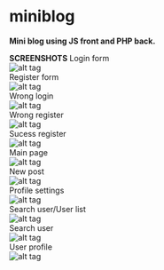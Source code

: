 # miniblog
**Mini blog using JS front and PHP back.**  

**SCREENSHOTS**
Login form  
![alt tag](https://sun7-9.userapi.com/BK5MT_6us5hD0ehPkT5P0-a-DmpIV7-s8JA9lg/LNAJDcefC70.jpg "login form")  
Register form  
![alt tag](https://sun7-8.userapi.com/84I3arjMFQqd6XlomuVlLabbXXxRz7txK4RCkQ/qKMyGSTkwjU.jpg "Register form")  
Wrong login  
![alt tag](https://sun7-8.userapi.com/7DWaF8SrBLDK8Znx0BF1TKBkN9k7GZMI9QI6CQ/rvkrf76OLGY.jpg "Error")  
Wrong register  
![alt tag](https://sun7-9.userapi.com/7-JZVAGToNCi_PoUJPsSa2SnNOOx1Lte2thqoQ/NLjUd_ulGOk.jpg "Wrong register")  
Sucess register  
![alt tag](https://sun7-9.userapi.com/6KjCyWV_n8g3a9fVsBZgGiQJ-gEPMw-IgtQ50g/K9w8cOsh2p8.jpg "sucess register")  
Main page  
![alt tag](https://sun7-9.userapi.com/stvQO048XSFLsYmpYM1S6tjoLf9RsD1ykAEMlg/b9WHgDVzk1w.jpg "index")  
New post  
![alt tag](https://sun7-8.userapi.com/IrK7vBcmQ_XHNvWCfrSJEotPmmPqyROjO4ZAsw/as_UPcR9cew.jpg "New post")  
Profile settings  
![alt tag](https://sun7-9.userapi.com/xNVro0yjtIEP6TBoZZ62Kykimwl-1gjlRM2I6g/d5ract-t2mw.jpg "Profile settings")  
Search user/User list  
![alt tag](https://sun9-43.userapi.com/FS0hXoEJwz1kuznGj08PVtX_OOkV_Zr9SZ5rsw/-rtLkBfsZzY.jpg "search")  
Search user  
![alt tag](https://sun9-10.userapi.com/373W9UzVml-FmO8VlXjOOTdyd-HTTFBGRrIVsQ/n96mDZYB46k.jpg "search")  
User profile  
![alt tag](https://sun9-13.userapi.com/3tDnBLMpEysGCycBl9aSvOiL77MQnHQtE1WgBw/T1es7jZ4Q5A.jpg "user")  
